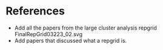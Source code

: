 # References

- Add all the papers from the large cluster analysis repgrid  FinalRepGrid03223_02.svg
- Add papers that discussed what a repgrid is.
